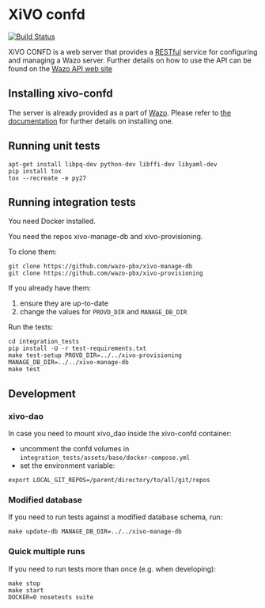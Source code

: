XiVO confd
==========

[![Build Status](https://travis-ci.org/wazo-pbx/xivo-confd.png?branch=master)](https://travis-ci.org/wazo-pbx/xivo-confd)

XiVO CONFD is a web server that provides a [RESTful](http://en.wikipedia.org/wiki/Representational_state_transfer)
service for configuring and managing a Wazo server. Further details on how to use the API can be found on
the [Wazo API web site](http://api.wazo.community)


Installing xivo-confd
---------------------

The server is already provided as a part of [Wazo](http://documentation.wazo.community).
Please refer to [the documentation](http://documentation.wazo.community/en/stable/installation/installsystem.html) for
further details on installing one.


Running unit tests
------------------

```
apt-get install libpq-dev python-dev libffi-dev libyaml-dev
pip install tox
tox --recreate -e py27
```

Running integration tests
-------------------------

You need Docker installed.

You need the repos xivo-manage-db and xivo-provisioning.

To clone them:

```
git clone https://github.com/wazo-pbx/xivo-manage-db
git clone https://github.com/wazo-pbx/xivo-provisioning
```

If you already have them:

1. ensure they are up-to-date
2. change the values for ``PROVD_DIR`` and ``MANAGE_DB_DIR``

Run the tests:

```
cd integration_tests
pip install -U -r test-requirements.txt
make test-setup PROVD_DIR=../../xivo-provisioning MANAGE_DB_DIR=../../xivo-manage-db
make test
```


Development
-----------

### xivo-dao

In case you need to mount xivo_dao inside the xivo-confd container:

* uncomment the confd volumes in ```integration_tests/assets/base/docker-compose.yml```
* set the environment variable:

```
export LOCAL_GIT_REPOS=/parent/directory/to/all/git/repos
```

### Modified database

If you need to run tests against a modified database schema, run:

```
make update-db MANAGE_DB_DIR=../../xivo-manage-db
```

### Quick multiple runs

If you need to run tests more than once (e.g. when developing):

```
make stop
make start
DOCKER=0 nosetests suite
```
